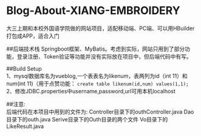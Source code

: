 # Blog-About-XIANG-EMBROIDERY
大三上期和本校外国语学院做的网站项目，适配移动端、PC端、可以用HBuilder打包成APP，适合入门

##后端技术栈
Springboot框架、MyBatis。考虑到实际，网站只用到了部分功能，登录注册、Token验证等功能并没有实际放在项目中，但后端代码中有写。

##Build Setup<br>
1、mysql数据库名为vueblog,一个表表名为likenum，表两列为id（int 11）和num(int 11)（用于点赞功能：
`
create table likenum(id,num) values(1,1);
`
2、修改JDBC.properties中username,password,url可用本机localhost

##注意:<br>
后端代码在本项目中用到的文件为:
Controller目录下的outhController.java
Dao目录下的outh.java
Serive目录下的Outh目录的两个文件
Vo目录下的LikeResult.java
